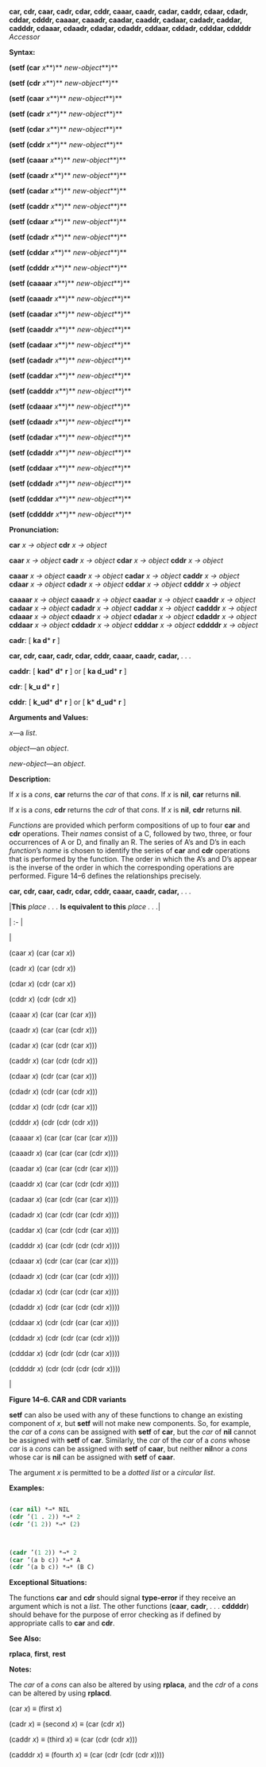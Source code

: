 **car, cdr, caar, cadr, cdar, cddr, caaar, caadr, cadar, caddr, cdaar, cdadr, cddar, cdddr, caaaar, caaadr, caadar, caaddr, cadaar, cadadr, caddar, cadddr, cdaaar, cdaadr, cdadar, cdaddr, cddaar, cddadr, cdddar, cddddr** *Accessor* 



**Syntax:** 



**(setf (car** *x***)** *new-object***)** 



**(setf (cdr** *x***)** *new-object***)** 



**(setf (caar** *x***)** *new-object***)** 



**(setf (cadr** *x***)** *new-object***)** 



**(setf (cdar** *x***)** *new-object***)** 



**(setf (cddr** *x***)** *new-object***)** 



**(setf (caaar** *x***)** *new-object***)** 



**(setf (caadr** *x***)** *new-object***)** 



**(setf (cadar** *x***)** *new-object***)** 



**(setf (caddr** *x***)** *new-object***)** 



**(setf (cdaar** *x***)** *new-object***)** 



**(setf (cdadr** *x***)** *new-object***)** 



**(setf (cddar** *x***)** *new-object***)** 



**(setf (cdddr** *x***)** *new-object***)** 



**(setf (caaaar** *x***)** *new-object***)** 



**(setf (caaadr** *x***)** *new-object***)** 



**(setf (caadar** *x***)** *new-object***)** 



**(setf (caaddr** *x***)** *new-object***)** 



**(setf (cadaar** *x***)** *new-object***)** 



**(setf (cadadr** *x***)** *new-object***)** 



**(setf (caddar** *x***)** *new-object***)** 



**(setf (cadddr** *x***)** *new-object***)** 



**(setf (cdaaar** *x***)** *new-object***)** 



**(setf (cdaadr** *x***)** *new-object***)** 



**(setf (cdadar** *x***)** *new-object***)** 



**(setf (cdaddr** *x***)** *new-object***)** 



**(setf (cddaar** *x***)** *new-object***)** 



**(setf (cddadr** *x***)** *new-object***)** 



**(setf (cdddar** *x***)** *new-object***)** 



**(setf (cddddr** *x***)** *new-object***)** 



**Pronunciation:** 



**car** *x → object* **cdr** *x → object* 



**caar** *x → object* **cadr** *x → object* **cdar** *x → object* **cddr** *x → object* 



**caaar** *x → object* **caadr** *x → object* **cadar** *x → object* **caddr** *x → object* **cdaar** *x → object* **cdadr** *x → object* **cddar** *x → object* **cdddr** *x → object* 



**caaaar** *x → object* **caaadr** *x → object* **caadar** *x → object* **caaddr** *x → object* **cadaar** *x → object* **cadadr** *x → object* **caddar** *x → object* **cadddr** *x → object* **cdaaar** *x → object* **cdaadr** *x → object* **cdadar** *x → object* **cdaddr** *x → object* **cddaar** *x → object* **cddadr** *x → object* **cdddar** *x → object* **cddddr** *x → object* 



**cadr**: [ **ka d*** **r** ] 







 



 



**car, cdr, caar, cadr, cdar, cddr, caaar, caadr, cadar,** *. . .* 



**caddr**: [ **kad***  **d*** **r** ] or [ **ka d\_ud*** **r** ] 



**cdr**: [ **k\_u d*** **r** ] 



**cddr**: [ **k\_ud***  **d*** **r** ] or [ **k***  **d\_ud*** **r** ] 



**Arguments and Values:** 



*x*—a *list*. 



*object*—an *object*. 



*new-object*—an *object*. 



**Description:** 



If *x* is a *cons*, **car** returns the *car* of that *cons*. If *x* is **nil**, **car** returns **nil**. 



If *x* is a *cons*, **cdr** returns the *cdr* of that *cons*. If *x* is **nil**, **cdr** returns **nil**. 



*Functions* are provided which perform compositions of up to four **car** and **cdr** operations. Their *names* consist of a C, followed by two, three, or four occurrences of A or D, and finally an R. The series of A’s and D’s in each *function*’s *name* is chosen to identify the series of **car** and **cdr** operations that is performed by the function. The order in which the A’s and D’s appear is the inverse of the order in which the corresponding operations are performed. Figure 14–6 defines the relationships precisely. 







 



 



**car, cdr, caar, cadr, cdar, cddr, caaar, caadr, cadar,** *. . .* 



|**This** *place . . .* **Is equivalent to this** *place . . .*|

| :- |

|<p>(caar *x*) (car (car *x*)) </p><p>(cadr *x*) (car (cdr *x*)) </p><p>(cdar *x*) (cdr (car *x*)) </p><p>(cddr *x*) (cdr (cdr *x*)) </p><p>(caaar *x*) (car (car (car *x*))) </p><p>(caadr *x*) (car (car (cdr *x*))) </p><p>(cadar *x*) (car (cdr (car *x*))) </p><p>(caddr *x*) (car (cdr (cdr *x*))) </p><p>(cdaar *x*) (cdr (car (car *x*))) </p><p>(cdadr *x*) (cdr (car (cdr *x*))) </p><p>(cddar *x*) (cdr (cdr (car *x*))) </p><p>(cdddr *x*) (cdr (cdr (cdr *x*))) </p><p>(caaaar *x*) (car (car (car (car *x*)))) </p><p>(caaadr *x*) (car (car (car (cdr *x*)))) </p><p>(caadar *x*) (car (car (cdr (car *x*)))) </p><p>(caaddr *x*) (car (car (cdr (cdr *x*)))) </p><p>(cadaar *x*) (car (cdr (car (car *x*)))) </p><p>(cadadr *x*) (car (cdr (car (cdr *x*)))) </p><p>(caddar *x*) (car (cdr (cdr (car *x*)))) </p><p>(cadddr *x*) (car (cdr (cdr (cdr *x*)))) </p><p>(cdaaar *x*) (cdr (car (car (car *x*)))) </p><p>(cdaadr *x*) (cdr (car (car (cdr *x*)))) </p><p>(cdadar *x*) (cdr (car (cdr (car *x*)))) </p><p>(cdaddr *x*) (cdr (car (cdr (cdr *x*)))) </p><p>(cddaar *x*) (cdr (cdr (car (car *x*)))) </p><p>(cddadr *x*) (cdr (cdr (car (cdr *x*)))) </p><p>(cdddar *x*) (cdr (cdr (cdr (car *x*)))) </p><p>(cddddr *x*) (cdr (cdr (cdr (cdr *x*))))</p>|





**Figure 14–6. CAR and CDR variants** 



**setf** can also be used with any of these functions to change an existing component of *x*, but **setf** will not make new components. So, for example, the *car* of a *cons* can be assigned with **setf** of **car**, but the *car* of **nil** cannot be assigned with **setf** of **car**. Similarly, the *car* of the *car* of a *cons* whose *car* is a *cons* can be assigned with **setf** of **caar**, but neither **nil**nor a *cons* whose car is **nil** can be assigned with **setf** of **caar**. 



The argument *x* is permitted to be a *dotted list* or a *circular list*. 



**Examples:**
```lisp

(car nil) *→* NIL 
(cdr ’(1 . 2)) *→* 2 
(cdr ’(1 2)) *→* (2) 



(cadr ’(1 2)) *→* 2 
(car ’(a b c)) *→* A 
(cdr ’(a b c)) *→* (B C) 

```
**Exceptional Situations:** 



The functions **car** and **cdr** should signal **type-error** if they receive an argument which is not a *list*. The other functions (**caar**, **cadr**, *. . .* **cddddr**) should behave for the purpose of error checking as if defined by appropriate calls to **car** and **cdr**. 



**See Also:** 



**rplaca**, **first**, **rest** 



**Notes:** 



The *car* of a *cons* can also be altered by using **rplaca**, and the *cdr* of a *cons* can be altered by using **rplacd**. 



(car *x*) *≡* (first *x*) 



(cadr *x*) *≡* (second *x*) *≡* (car (cdr *x*)) 



(caddr *x*) *≡* (third *x*) *≡* (car (cdr (cdr *x*))) 



(cadddr *x*) *≡* (fourth *x*) *≡* (car (cdr (cdr (cdr *x*)))) 



